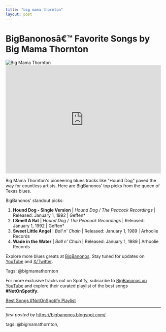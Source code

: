 ```yaml
---
title: "big mama thornton"
layout: post
---
```

 <!-- Title of the Post -->
<h1 >BigBanonosâ€™ Favorite Songs by Big Mama Thornton</h1> <!-- Featured Image -->
<div > <img src="https://i.scdn.co/image/ab67616d0000b273797e51a364c3b0882732238d" alt="Big Mama Thornton">
</div> <!-- Spotify Embed -->
<div > <iframe src="https://open.spotify.com/embed/playlist/1l489ZdSJC9Bp8jGPbt0YC?utm_source=generator" width="100%" height="352" frameBorder="0" allowfullscreen="" allow="autoplay; clipboard-write; encrypted-media; fullscreen; picture-in-picture" loading="lazy"></iframe>
</div> <!-- Introductory Text -->
<p >Big Mama Thornton's pioneering blues tracks like "Hound Dog" paved the way for countless artists. Here are BigBanonos' top picks from the queen of Texas blues.</p> <!-- Song Highlights -->
<div > <p>BigBanonos' standout picks:</p> <ol> <li><strong>Hound Dog - Single Version</strong> | <em>Hound Dog / The Peacock Recordings</em> | Released: January 1, 1992 | Geffen*</li> <li><strong>I Smell A Rat</strong> | <em>Hound Dog / The Peacock Recordings</em> | Released: January 1, 1992 | Geffen*</li> <li><strong>Sweet Little Angel</strong> | <em>Ball n' Chain</em> | Released: January 1, 1989 | Arhoolie Records</li> <li><strong>Wade in the Water</strong> | <em>Ball n' Chain</em> | Released: January 1, 1989 | Arhoolie Records</li> </ol>
</div> <!-- Footer Links -->
<div > <p>Explore more blues greats at <a href="https://bigbanonos.blogspot.com/" target="_blank">BigBanonos</a>. Stay tuned for updates on <a href="https://www.youtube.com/@BigBanonos" target="_blank">YouTube</a> and <a href="https://x.com/bigbanonos" target="_blank">X/Twitter</a>.</p>
</div> <!-- Tags -->
<p >Tags: @bigmamathornton</p>

<!--Subscribe and Playlist Links-->
<div>
    <p>For more exclusive tracks not on Spotify, subscribe to <a href="https://www.youtube.com/@BigBanonos" target="_blank">BigBanonos on YouTube</a> and explore their curated playlist of the best songs <strong>#NotOnSpotify</strong>.</p>
    <p><a href="https://www.youtube.com/playlist?list=PLtuNtuTatqI0kFahUCbtbfenC_ET5O_tr" target="_blank">Best Songs #NotOnSpotify Playlist<br /></a></p></div>

<hr />

<p><em>first posted by</em> <a href="https://bigbanonos.blogspot.com/" rel="noopener" target="_new">https://bigbanonos.blogspot.com/</a></p>

<p>tags: @bigmamathornton,</p>
